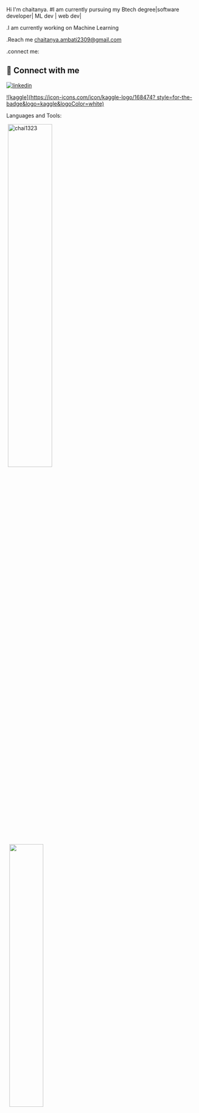 Hi 
I'm chaitanya.
#I am currently pursuing my Btech degree|software developer| ML dev | web dev|


.I am currently working on Machine Learning


.Reach me chaitanya.ambati2309@gmail.com


.connect me:

## 🔗 Connect with me
[![linkedin](https://img.shields.io/badge/linkedin-0A66C2?style=for-the-badge&logo=linkedin&logoColor=white)](https://www.google.com/search?q=linkedin+chaitanya+ambati&oq=linkedin+chaitanya+ambati&aqs=chrome..69i57j33i160.16187j0j9&client=ms-android-oppo-rvo3&sourceid=chrome-mobile&ie=UTF-8)
   
[![kaggle](https://icon-icons.com/icon/kaggle-logo/168474? style=for-the-badge&logo=kaggle&logoColor=white)](https://www.kaggle.com/chaitanyaambati)


Languages and Tools:




<p align ="left">&nbsp;<img src="https://github-readme-stats.vercel.app/api?username=chai1323&show_icons=true&locale=en&theme=highcontrast" alt="chai1323" width = "48%"/>
 &nbsp;&nbsp;
 <p align="left"> &nbsp; <img src="https://github-readme-stats.vercel.app/api/top-langs/?username=chai1323&layout=compact&theme=highcontrast" width="42%"/></p>



